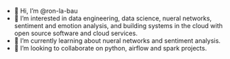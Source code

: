 - 👋 Hi, I’m @ron-la-bau
- 👀 I’m interested in data engineering, data science, nueral networks, sentiment and emotion analysis, and building systems in the cloud with open source software and cloud services.
- 🌱 I’m currently learning about nueral networks and sentiment analysis.
- 💞️ I’m looking to collaborate on python, airflow and spark projects.
